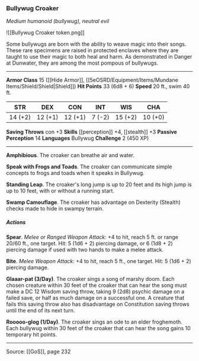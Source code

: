 ### Bullywug Croaker
_Medium humanoid (bullywug), neutral evil_

![[Bullywug Croaker token.png]]

Some bullywugs are born with the ability to weave magic into their songs. These rare specimens are raised in protected enclaves where they are taught to use their magic to both heal and harm. As demonstrated in Danger at Dunwater, they are among the most pompous of bullywugs.






---

**Armor Class** 15 ([[Hide Armor]], [[5eOSRD/Equipment/Items/Mundane Items/Shield/Shield|Shield]])
**Hit Points** 33 (6d8 + 6)
**Speed** 20 ft., swim 40 ft.

| STR     | DEX     | CON     | INT     | WIS     | CHA     |
|---------|---------|---------|---------|---------|---------|
| 14 (+2) | 12 (+1) | 12 (+1) | 7 (-2) | 15 (+2) | 10 (+0) |

**Saving Throws** con +3
**Skills** [[perception]] +4, [[stealth]] +3
**Passive Perception** 14
**Languages** Bullywug
**Challenge** 2 (450 XP)

---

**Amphibious**. The croaker can breathe air and water.

**Speak with Frogs and Toads**. The croaker can communicate simple concepts to frogs and toads when it speaks in Bullywug.

**Standing Leap**. The croaker's long jump is up to 20 feet and its high jump is up to 10 feet, with or without a running start.

**Swamp Camouflage**. The croaker has advantage on Dexterity (Stealth) checks made to hide in swampy terrain.

##### Actions
**Spear**. _Melee or Ranged Weapon Attack:_ +4 to hit, reach 5 ft. or range 20/60 ft., one target. Hit: 5 (1d6 + 2) piercing damage, or 6 (1d8 + 2) piercing damage if used with two hands to make a melee attack.

**Bite**. _Melee Weapon Attack:_ +4 to hit, reach 5 ft., one target. Hit: 5 (1d6 + 2) piercing damage.

**Glaaar-pat (3/Day)**. The croaker sings a song of marshy doom. Each chosen creature within 30 feet of the croaker that can hear the song must make a DC 12 Wisdom saving throw, taking 9 (2d8) psychic damage on a failed save, or half as much damage on a successful one. A creature that fails this saving throw also has disadvantage on Constitution saving throws until the end of its next turn.

**Rooooo-glog (1/Day)**. The croaker sings an ode to an elder froghemoth. Each bullywug within 30 feet of the croaker that can hear the song gains 10 temporary hit points.


---

Source: [[GoS]], page 232